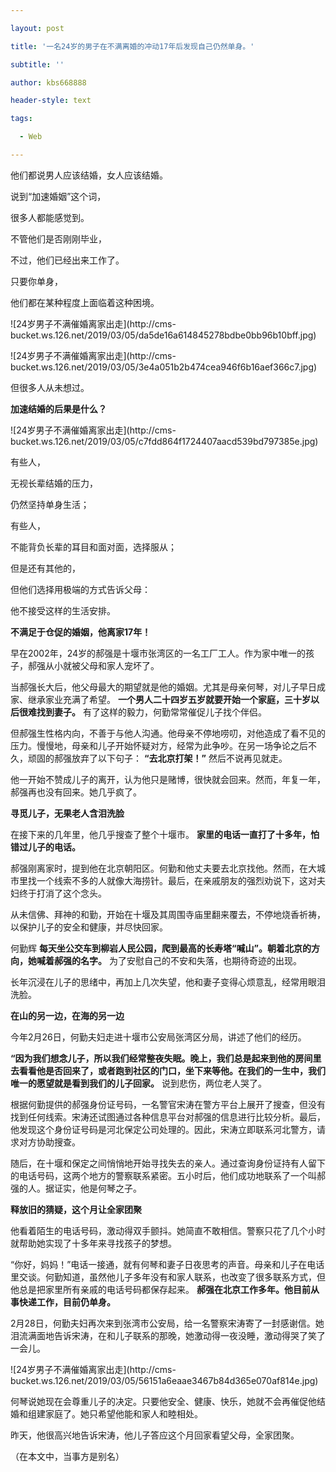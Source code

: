 ```yaml
---

layout: post

title: '一名24岁的男子在不满离婚的冲动17年后发现自己仍然单身。'

subtitle: ''

author: kbs668888

header-style: text

tags:

  - Web

---
```


他们都说男人应该结婚，女人应该结婚。

说到“加速婚姻”这个词，

很多人都能感觉到。

不管他们是否刚刚毕业，

不过，他们已经出来工作了。

只要你单身，

他们都在某种程度上面临着这种困境。

![24岁男子不满催婚离家出走](http://cms-
bucket.ws.126.net/2019/03/05/da5de16a614845278bdbe0bb96b10bff.jpg)

![24岁男子不满催婚离家出走](http://cms-
bucket.ws.126.net/2019/03/05/3e4a051b2b474cea946f6b16aef366c7.jpg)

但很多人从未想过。

 **加速结婚的后果是什么？**

![24岁男子不满催婚离家出走](http://cms-
bucket.ws.126.net/2019/03/05/c7fdd864f1724407aacd539bd797385e.jpg)

有些人，

无视长辈结婚的压力，

仍然坚持单身生活；

有些人，

不能背负长辈的耳目和面对面，选择服从；

但是还有其他的，

但他们选择用极端的方式告诉父母：

他不接受这样的生活安排。

 **不满足于仓促的婚姻，他离家17年！**

早在2002年，24岁的郝强是十堰市张湾区的一名工厂工人。作为家中唯一的孩子，郝强从小就被父母和家人宠坏了。

当郝强长大后，他父母最大的期望就是他的婚姻。尤其是母亲何琴，对儿子早日成家、继承家业充满了希望。
**一个男人二十四岁五岁就要开始一个家庭，三十岁以后很难找到妻子。** 有了这样的毅力，何勤常常催促儿子找个伴侣。

但郝强生性格内向，不善于与他人沟通。他母亲不停地唠叨，对他造成了看不见的压力。慢慢地，母亲和儿子开始怀疑对方，经常为此争吵。在另一场争论之后不久，顽固的郝强放弃了以下句子：
**“去北京打架！”** 然后不说再见就走。

他一开始不赞成儿子的离开，认为他只是赌博，很快就会回来。然而，年复一年，郝强再也没有回来。她几乎疯了。

 **寻觅儿子，无果老人含泪洗脸**

在接下来的几年里，他几乎搜查了整个十堰市。 **家里的电话一直打了十多年，怕错过儿子的电话。**

郝强刚离家时，提到他在北京朝阳区。何勤和他丈夫要去北京找他。然而，在大城市里找一个线索不多的人就像大海捞针。最后，在亲戚朋友的强烈劝说下，这对夫妇终于打消了这个念头。

从未信佛、拜神的和勤，开始在十堰及其周围寺庙里翻来覆去，不停地烧香祈祷，以保护儿子的安全和健康，并尽快回家。

  

何勤辉 **每天坐公交车到柳岩人民公园，爬到最高的长寿塔“喊山”。朝着北京的方向，她喊着郝强的名字。** 为了安慰自己的不安和失落，也期待奇迹的出现。

长年沉浸在儿子的思绪中，再加上几次失望，他和妻子变得心烦意乱，经常用眼泪洗脸。

 **在山的另一边，在海的另一边**

今年2月26日，何勤夫妇走进十堰市公安局张湾区分局，讲述了他们的经历。

**“因为我们想念儿子，所以我们经常整夜失眠。晚上，我们总是起来到他的房间里去看看他是否回来了，或者跑到社区的门口，坐下来等他。在我们的一生中，我们唯一的愿望就是看到我们的儿子回家。**
说到悲伤，两位老人哭了。

根据何勤提供的郝强身份证号码，一名警官宋涛在警方平台上展开了搜查，但没有找到任何线索。宋涛还试图通过各种信息平台对郝强的信息进行比较分析。最后，他发现这个身份证号码是河北保定公司处理的。因此，宋涛立即联系河北警方，请求对方协助搜查。

随后，在十堰和保定之间悄悄地开始寻找失去的亲人。通过查询身份证持有人留下的电话号码，这两个地方的警察联系紧密。五小时后，他们成功地联系了一个叫郝强的人。据证实，他是何琴之子。

 **释放旧的猜疑，这个月让全家团聚**

他看着陌生的电话号码，激动得双手颤抖。她简直不敢相信。警察只花了几个小时就帮助她实现了十多年来寻找孩子的梦想。

“你好，妈妈！”电话一接通，就有何琴和妻子日夜思考的声音。母亲和儿子在电话里交谈。何勤知道，虽然他儿子多年没有和家人联系，也改变了很多联系方式，但他总是把家里所有亲戚的电话号码都保存起来。
**郝强在北京工作多年。他目前从事快递工作，目前仍单身。**

2月28日，何勤夫妇再次来到张湾市公安局，给一名警察宋涛寄了一封感谢信。她泪流满面地告诉宋涛，在和儿子联系的那晚，她激动得一夜没睡，激动得哭了笑了一会儿。

![24岁男子不满催婚离家出走](http://cms-
bucket.ws.126.net/2019/03/05/56151a6eaae3467b84d365e070af814e.jpg)

何琴说她现在会尊重儿子的决定。只要他安全、健康、快乐，她就不会再催促他结婚和组建家庭了。她只希望他能和家人和睦相处。

昨天，他很高兴地告诉宋涛，他儿子答应这个月回家看望父母，全家团聚。

（在本文中，当事方是别名）

